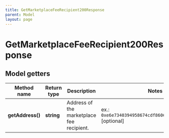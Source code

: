 ```yaml
---
title: GetMarketplaceFeeRecipient200Response
parent: Model
layout: page
---
```


# GetMarketplaceFeeRecipient200Response

## Model getters

Method name | Return type | Description | Notes
------------ | ------------- | ------------- | -------------
**getAddress()** | **string** | Address of the marketplace fee recipient. | ex.: `0xe6e7340394958674cdf8606936d292f565e4ecc4` [optional]

